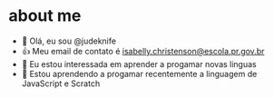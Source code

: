 # about me

- 👋 Olá, eu sou @judeknife
- :+1: Meu email de contato é isabelly.christenson@escola.pr.gov.br
- 👀 Eu estou interessada em aprender a progamar novas linguas 
- 🌱 Estou aprendendo a progamar recentemente a linguagem de JavaScript e Scratch


<!---
judeknife/judeknife is a ✨ special ✨ repository because its `README.md` (this file) appears on your GitHub profile.
You can click the Preview link to take a look at your changes.
--->
